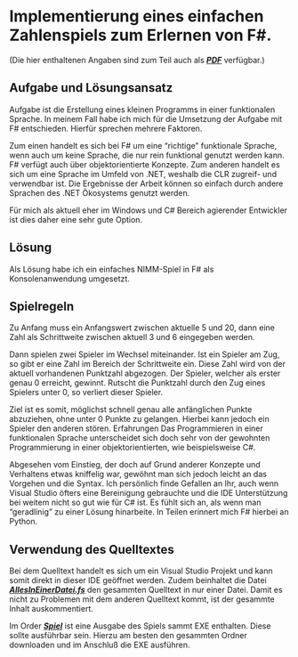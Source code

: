 # Implementierung eines einfachen Zahlenspiels zum Erlernen von F#.

(Die hier enthaltenen Angaben sind zum Teil auch als  [***PDF***](https://github.com/ChristianKitte/NimmSpiel/blob/master/EA11%20Funktionale%20Programmierung%202.pdf)
verfügbar.)

## Aufgabe und Lösungsansatz
Aufgabe ist die Erstellung eines kleinen Programms in einer funktionalen Sprache. In meinem Fall habe ich mich für die Umsetzung der 
Aufgabe mit F# entschieden. Hierfür sprechen mehrere Faktoren.

Zum einen handelt es sich bei F# um eine “richtige” funktionale Sprache, wenn auch um keine Sprache, die nur rein funktional genutzt 
werden kann. F# verfügt auch über objektorientierte Konzepte. Zum anderen handelt es sich um eine Sprache im Umfeld von  .NET, weshalb 
die CLR zugreif- und verwendbar ist.  Die Ergebnisse der Arbeit können so einfach durch andere Sprachen des .NET Ökosystems genutzt werden.

Für mich als aktuell eher im Windows und C# Bereich agierender Entwickler ist dies daher eine sehr gute Option.

## Lösung
Als Lösung habe ich ein einfaches NIMM-Spiel in F# als Konsolenanwendung umgesetzt. 

## Spielregeln
Zu Anfang muss ein Anfangswert zwischen aktuelle 5 und 20, dann eine Zahl als Schrittweite zwischen aktuell 3 und 6 eingegeben werden. 

Dann spielen zwei Spieler im Wechsel miteinander. Ist ein Spieler am Zug, so gibt er eine Zahl im Bereich der Schrittweite ein. Diese 
Zahl wird von der aktuell vorhandenen Punktzahl abgezogen. Der Spieler, welcher als erster genau 0 erreicht, gewinnt. Rutscht die 
Punktzahl durch den Zug eines Spielers unter 0, so verliert dieser Spieler.

Ziel ist es somit, möglichst schnell genau alle anfänglichen Punkte abzuziehen, ohne unter 0 Punkte zu gelangen. Hierbei kann jedoch 
ein Spieler den anderen stören.
Erfahrungen
Das Programmieren in einer funktionalen Sprache unterscheidet sich doch sehr von der gewohnten Programmierung in einer objektorientierten, 
wie beispielsweise C#. 

Abgesehen vom Einstieg, der doch auf Grund anderer Konzepte und Verhaltens etwas kniffelig war, gewöhnt man sich jedoch leicht an das 
Vorgehen und die Syntax. Ich persönlich finde Gefallen an Ihr, auch wenn Visual Studio öfters eine Bereinigung gebrauchte und die IDE 
Unterstützung bei weitem nicht so gut wie für C# ist. Es fühlt sich an, als wenn man “geradlinig” zu einer Lösung hinarbeite. In Teilen 
erinnert mich F# hierbei an Python. 

## Verwendung des Quelltextes
Bei dem Quelltext handelt es sich um ein Visual Studio Projekt und kann somit direkt in dieser IDE geöffnet werden. Zudem beinhaltet die Datei 
[***AllesInEinerDatei.fs***](https://github.com/ChristianKitte/NimmSpiel/blob/master/NimmSpiel/AllesInEinerDatei.fs) den gesammten Quelltext in nur 
einer Datei. Damit es nicht zu Problemen mit dem anderen Quelltext kommt, ist der gesammte Inhalt auskommentiert.

Im Order [***Spiel***](https://github.com/ChristianKitte/NimmSpiel/tree/master/Spiel) ist eine Ausgabe des Spiels sammt EXE enthalten. Diese sollte 
ausführbar sein. Hierzu am besten den gesammten Ordner downloaden und
im Anschluß die EXE ausführen. 
